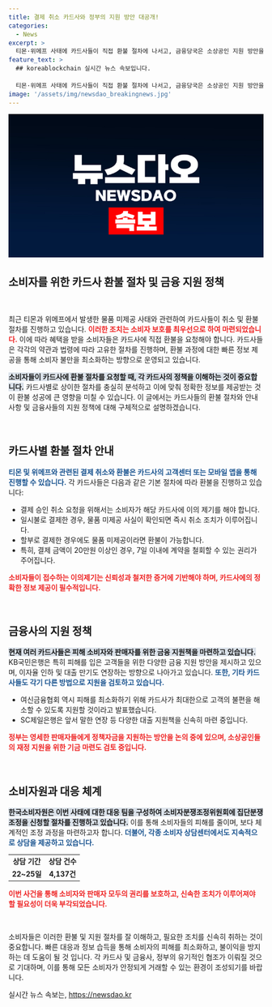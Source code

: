 ```yaml
---
title: 결제 취소 카드사와 정부의 지원 방안 대공개!
categories:
  - News
excerpt: >
  티몬·위메프 사태에 카드사들이 직접 환불 절차에 나서고, 금융당국은 소상공인 지원 방안을 논의 중이다. 피해 소비자와 판매자를 위한 다양한 금융 지원책이 마련되어 긴급 대응에 박차를 가하고 있다.
feature_text: >
  ## koreablockchain 실시간 뉴스 속보입니다.

  티몬·위메프 사태에 카드사들이 직접 환불 절차에 나서고, 금융당국은 소상공인 지원 방안을 논의 중이다. 피해 소비자와 판매자를 위한 다양한 금융 지원책이 마련되어 긴급 대응에 박차를 가하고 있다.
image: '/assets/img/newsdao_breakingnews.jpg'
---
```


<p><img src="/assets/img/newsdao_breakingnews.jpg" alt="koreablockchain 속보" /></p>

<h2 data-ke-size="size26">소비자를 위한 카드사 환불 절차 및 금융 지원 정책</h2>

<p data-ke-size="size16">&nbsp;</p>

<p>최근 티몬과 위메프에서 발생한 물품 미제공 사태와 관련하여 카드사들이 취소 및 환불 절차를 진행하고 있습니다. <b><span style="color: #ee2323;">이러한 조치는 소비자 보호를 최우선으로 하여 마련되었습니다.</span></b> 이에 따라 혜택을 받을 소비자들은 카드사에 직접 환불을 요청해야 합니다. 카드사들은 각각의 약관과 법령에 따라 고유한 절차를 진행하며, 환불 과정에 대한 빠른 정보 제공을 통해 소비자 불만을 최소화하는 방향으로 운영되고 있습니다.</p>

<p><b><span style="background-color: #21538527;">소비자들이 카드사에 환불 절차를 요청할 때, 각 카드사의 정책을 이해하는 것이 중요합니다.</span></b> 카드사별로 상이한 절차를 충실히 분석하고 이에 맞춰 정확한 정보를 제공받는 것이 환불 성공에 큰 영향을 미칠 수 있습니다. 이 글에서는 카드사들의 환불 절차와 안내 사항 및 금융사들의 지원 정책에 대해 구체적으로 설명하겠습니다.</p>

<p data-ke-size="size16">&nbsp;</p>

<h2 data-ke-size="size26">카드사별 환불 절차 안내</h2>

<p><b><span style="color: #1a5490;">티몬 및 위메프와 관련된 결제 취소와 환불은 카드사의 고객센터 또는 모바일 앱을 통해 진행할 수 있습니다.</span></b> 각 카드사들은 다음과 같은 기본 절차에 따라 환불을 진행하고 있습니다:</p>

<ul>
    <li>결제 승인 취소 요청을 위해서는 소비자가 해당 카드사에 이의 제기를 해야 합니다.</li>
    <li>일시불로 결제한 경우, 물품 미제공 사실이 확인되면 즉시 취소 조치가 이루어집니다.</li>
    <li>할부로 결제한 경우에도 물품 미제공이라면 환불이 가능합니다.</li>
    <li>특히, 결제 금액이 20만원 이상인 경우, 7일 이내에 계약을 철회할 수 있는 권리가 주어집니다.</li>
</ul>

<p><b><span style="color: #ee2323;">소비자들이 접수하는 이의제기는 신뢰성과 철저한 증거에 기반해야 하며, 카드사에의 정확한 정보 제공이 필수적입니다.</span></b></p>

<p data-ke-size="size16">&nbsp;</p>

<h2 data-ke-size="size26">금융사의 지원 정책</h2>

<p><b><span style="background-color: #21538527;">현재 여러 카드사들은 피해 소비자와 판매자를 위한 금융 지원책을 마련하고 있습니다.</span></b> KB국민은행은 특히 피해를 입은 고객들을 위한 다양한 금융 지원 방안을 제시하고 있으며, 이자율 인하 및 대출 만기도 연장하는 방향으로 나아가고 있습니다. <b><span style="color: #1a5490;">또한, 기타 카드사들도 각기 다른 방법으로 지원을 검토하고 있습니다.</span></b></p>

<ul>
    <li>여신금융협회 역시 피해를 최소화하기 위해 카드사가 최대한으로 고객의 불편을 해소할 수 있도록 지원할 것이라고 발표했습니다.</li>
    <li>SC제일은행은 앞서 말한 연장 등 다양한 대출 지원책을 신속히 마련 중입니다.</li>
</ul>

<p><b><span style="color: #ee2323;">정부는 영세한 판매자들에게 정책자금을 지원하는 방안을 논의 중에 있으며, 소상공인들의 재정 지원을 위한 기금 마련도 검토 중입니다.</span></b></p>

<p data-ke-size="size16">&nbsp;</p>

<h2 data-ke-size="size26">소비자원과 대응 체계</h2>

<p><b><span style="background-color: #21538527;">한국소비자원은 이번 사태에 대한 대응 팀을 구성하여 소비자분쟁조정위원회에 집단분쟁조정을 신청할 절차를 진행하고 있습니다.</span></b> 이를 통해 소비자들의 피해를 줄이며, 보다 체계적인 조정 과정을 마련하고자 합니다. <b><span style="color: #1a5490;">더불어, 각종 소비자 상담센터에서도 지속적으로 상담을 제공하고 있습니다.</span></b></p>

<table>
    <tr>
        <td style="text-align: center; height: 17px;"><b>상담 기간</b></td>
        <td style="text-align: center; height: 17px;"><b>상담 건수</b></td>
    </tr>
    <tr>
        <td style="text-align: center; height: 17px;"><b>22~25일</b></td>
        <td style="text-align: center; height: 17px;"><b>4,137건</b></td>
    </tr>
</table>

<p><b><span style="color: #ee2323;">이번 사건을 통해 소비자와 판매자 모두의 권리를 보호하고, 신속한 조치가 이루어져야 할 필요성이 더욱 부각되었습니다.</span></b></p>

<p data-ke-size="size16">&nbsp;</p>

<p>소비자들은 이러한 환불 및 지원 절차를 잘 이해하고, 필요한 조치를 신속히 취하는 것이 중요합니다. 빠른 대응과 정보 습득을 통해 소비자의 피해를 최소화하고, 불이익을 방지하는 데 도움이 될 것 입니다. 각 카드사 및 금융사, 정부의 유기적인 협조가 이뤄질 것으로 기대하며, 이를 통해 모든 소비자가 안정되게 거래할 수 있는 환경이 조성되기를 바랍니다.</p>
실시간 뉴스 속보는, <a href="https://newsdao.kr" rel="dofollow">https://newsdao.kr</a>


